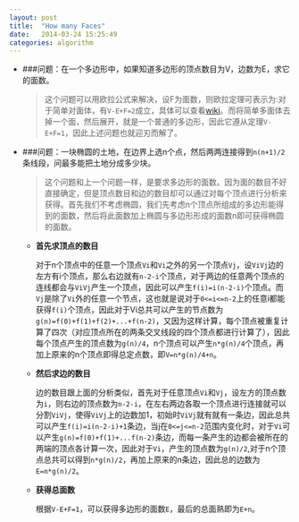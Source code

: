 ```yaml
---
layout: post
title:  "How many Faces"
date:   2014-03-24 15:25:49
categories: algorithm
---
```

* ###问题：在一个多边形中，如果知道多边形的顶点数目为V，边数为E，求它的面数。

	>这个问题可以用欧拉公式来解决，设F为面数，则欧拉定理可表示为:对于简单对面体，有`V-E+F=2`成立，具体可以查看[wiki](http://en.wikipedia.org/wiki/Euler_characteristic)。而将简单多面体去掉一个面，然后展开，就是一个普通的多边形，因此它遵从定理`V-E+F=1`，因此上述问题也就迎刃而解了。

* ###问题：一块椭圆的土地，在边界上选n个点，然后两两连接得到`n(n+1)/2`条线段，问最多能把土地分成多少块。
	
	>这个问题和上一个问题一样，是要求多边形的面数。因为面的数目不好直接确定，但是顶点数目和边的数目却可以通过对每个顶点进行分析来获得。首先我们不考虑椭圆，我们先考虑n个顶点所组成的多边形能得到的面数，然后将此面数加上椭圆与多边形形成的面数n即可获得椭圆的面数。

	-  **首先求顶点的数目**

		对于n个顶点中的任意一个顶点`Vi`和`Vi`之外的另一个顶点`Vj`，设`ViVj`边的左方有i个顶点，那么右边就有`n-2-i`个顶点，对于两边的任意两个顶点的连线都会与`ViVj`产生一个顶点，因此可以产生`f(i)=i(n-2-i)`个顶点。而`Vj`是除了`Vi`外的任意一个节点，这也就是说对于`0<=i<=n-2`上的任意i都能获得`f(i)`个顶点，因此对于Vi总共可以产生的节点数为`g(n)=f(0)+f(1)+f(2)+...+f(n-2)`，又因为这样计算，每个顶点被重复计算了四次（对应顶点所在的两条交叉线段的四个顶点都进行计算了），因此每个顶点产生的顶点数为`g(n)/4`，n个顶点可以产生`n*g(n)/4`个顶点，再加上原来的n个顶点即得总定点数，即`V=n*g(n)/4+n`。

	-  **然后求边的数目**

		边的数目跟上面的分析类似，首先对于任意顶点`Vi`和`Vj`，设左方的顶点数为`i`，则右边的顶点数为`n-2-i`，在左右两边各取一个顶点进行连接就可以分割`ViVj`，使得`ViVj`上的边数加1，初始时`ViVj`就有就有一条边，因此总共可以产生`f(i)=i(n-2-i)+1`条边，当j在`0<=j<=n-2`范围内变化时，对于`Vi`可以产生`g(n)=f(0)+f(1)+...f(n-2)`条边，而每一条产生的边都会被所在的两端的顶点各计算一次，因此对于`Vi`，产生的顶点数为`g(n)/2`,对于n个顶点总共可以得到`n*g(n)/2`，再加上原来的n条边，因此总的边数为`E=n*g(n)/2`。

	-  **获得总面数**

		根据`V-E+F=1`，可以获得多边形的面数`E`，最后的总面熟即为`E+n`。